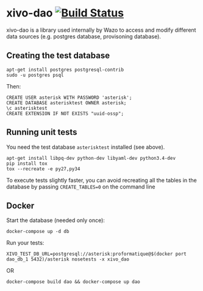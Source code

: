 xivo-dao [![Build Status](https://jenkins.wazo.community/buildStatus/icon?job=xivo-dao)](https://jenkins.wazo.community/job/xivo-dao)
========

xivo-dao is a library used internally by Wazo to access and modify
different data sources (e.g. postgres database, provisoning database).

Creating the test database
--------------------------

```
apt-get install postgres postgresql-contrib
sudo -u postgres psql
```

Then:

```
CREATE USER asterisk WITH PASSWORD 'asterisk';
CREATE DATABASE asterisktest OWNER asterisk;
\c asterisktest
CREATE EXTENSION IF NOT EXISTS "uuid-ossp";
```

Running unit tests
------------------

You need the test database ``asterisktest`` installed (see above).

```
apt-get install libpq-dev python-dev libyaml-dev python3.4-dev
pip install tox
tox --recreate -e py27,py34
```

To execute tests slightly faster, you can avoid recreating all the tables in the
database by passing ```CREATE_TABLES=0``` on the command line


Docker
------

Start the database (needed only once):

    docker-compose up -d db

Run your tests:

    XIVO_TEST_DB_URL=postgresql://asterisk:proformatique@$(docker port dao_db_1 5432)/asterisk nosetests -x xivo_dao

OR

    docker-compose build dao && docker-compose up dao

